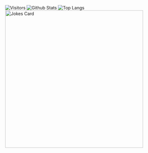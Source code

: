 <img src="https://komarev.com/ghpvc/?username=Chaitanya-Keyal&label=Visitors" alt="Visitors">

<img src="https://github-readme-stats.vercel.app/api?username=Chaitanya-Keyal&show_icons=true&theme=transparent&card_width=444&border_radius=10" alt = "Github Stats">

<img src="https://github-readme-stats.vercel.app/api/top-langs/?username=Chaitanya-Keyal&theme=transparent&layout=compact&card_width=444&border_radius=10" alt="Top Langs">

<img src="https://readme-jokes.vercel.app/api?bgColor=%230d1117&borderColor=%23e4e2e2&qColor=%23006aff&aColor=%23417e87&textColor=%23215362&codeColor=%23e4e2e2" alt="Jokes Card" width=444>
